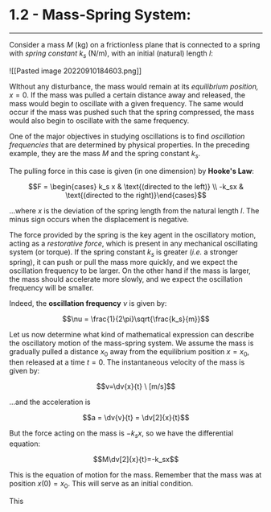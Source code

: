 # 1.2 - Mass-Spring System:
***

Consider a mass $M$ (kg) on a frictionless plane that is connected to a spring with *spring constant* $k_s$ (N/m), with an initial (natural) length $l$:

![[Pasted image 20220910184603.png]]

WIthout any disturbance, the mass would remain at its *equilibrium position,* $x=0$. If the mass was pulled a certain distance away and released, the mass would begin to oscillate with a given frequency. The same would occur if the mass was pushed such that the spring compressed, the mass would also begin to oscillate with the same frequency. 

One of the major objectives in studying oscillations is to find *oscillation frequencies* that are determined by physical properties. In the preceding example, they are the mass $M$ and the spring constant $k_s$. 	

The pulling force in this case is given (in one dimension) by **Hooke's Law**:

$$F = \begin{cases} k_s x & \text{(directed to the left)} \\ -k_sx & \text{(directed to the right)}\end{cases}$$

...where $x$ is the deviation of the spring length from the natural length $l$. The minus sign occurs when the displacement is negative.

The force provided by the spring is the key agent in the oscillatory motion, acting as a *restorative force*, which is present in any mechanical oscillating system (or torque). If the spring constant $k_s$ is greater (*i.e.* a stronger spring), it can push or pull the mass more quickly, and we expect the oscillation frequency to be larger. On the other hand if the mass is larger, the mass should accelerate more slowly, and we expect the oscillation frequency will be smaller. 

Indeed, the **oscillation frequency** $\nu$ is given by:

$$\nu = \frac{1}{2\pi}\sqrt{\frac{k_s}{m}}$$

Let us now determine what kind of mathematical expression can describe the oscillatory motion of the mass-spring system. We assume the mass is gradually pulled a distance $x_0$ away from the equilibrium position $x=x_0$, then released at a time $t=0$. The instantaneous velocity of the mass is given by:

$$v=\dv{x}{t} \ [m/s]$$

...and the acceleration is 

$$a = \dv{v}{t} = \dv[2]{x}{t}$$

But the force acting on the mass is $-k_s x$, so we have the differential equation:

$$M\dv[2]{x}{t}=-k_sx$$

This is the equation of motion for the mass. Remember that the mass was at position $x(0)=x_0$. This will serve as an initial condition.

This 